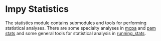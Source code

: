 # lmpy Statistics

The statistics module contains submodules and tools for performing statistical
analyses.  There are some specialty analyses in [mcpa](mcpa.py) and
[pam stats](./pam_stats.py) and some general tools for statistical analysis in
[running_stats](./running_stats.py).
